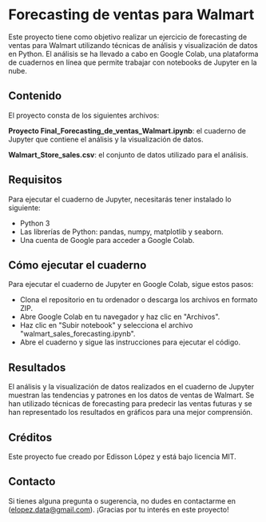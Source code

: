 # Forecasting de ventas para Walmart
Este proyecto tiene como objetivo realizar un ejercicio de forecasting de ventas para Walmart utilizando técnicas de análisis y visualización de datos en Python. El análisis se ha llevado a cabo en Google Colab, una plataforma de cuadernos en línea que permite trabajar con notebooks de Jupyter en la nube.

## Contenido
El proyecto consta de los siguientes archivos:

**Proyecto Final_Forecasting_de_ventas_Walmart.ipynb**: el cuaderno de Jupyter que contiene el análisis y la visualización de datos.

**Walmart_Store_sales.csv**: el conjunto de datos utilizado para el análisis.

## Requisitos
Para ejecutar el cuaderno de Jupyter, necesitarás tener instalado lo siguiente:
- Python 3
- Las librerías de Python: pandas, numpy, matplotlib y seaborn.
- Una cuenta de Google para acceder a Google Colab.

## Cómo ejecutar el cuaderno
Para ejecutar el cuaderno de Jupyter en Google Colab, sigue estos pasos:
- Clona el repositorio en tu ordenador o descarga los archivos en formato ZIP.
- Abre Google Colab en tu navegador y haz clic en "Archivos".
- Haz clic en "Subir notebook" y selecciona el archivo "walmart_sales_forecasting.ipynb".
- Abre el cuaderno y sigue las instrucciones para ejecutar el código.

## Resultados
El análisis y la visualización de datos realizados en el cuaderno de Jupyter muestran las tendencias y patrones en los datos de ventas de Walmart. Se han utilizado técnicas de forecasting para predecir las ventas futuras y se han representado los resultados en gráficos para una mejor comprensión.

## Créditos
Este proyecto fue creado por Edisson López y está bajo licencia MIT.

## Contacto
Si tienes alguna pregunta o sugerencia, no dudes en contactarme en (elopez.data@gmail.com). ¡Gracias por tu interés en este proyecto!
